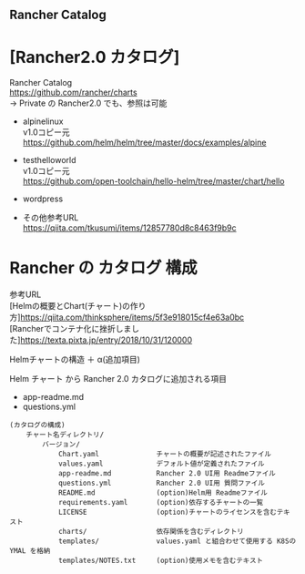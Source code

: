 ## Rancher Catalog

# [Rancher2.0 カタログ]

Rancher Catalog  
<https://github.com/rancher/charts>  
→ Private の Rancher2.0 でも、参照は可能

* alpinelinux  
v1.0コピー元  
<https://github.com/helm/helm/tree/master/docs/examples/alpine>

* testhelloworld  
v1.0コピー元  
<https://github.com/open-toolchain/hello-helm/tree/master/chart/hello>


* wordpress  


* その他参考URL  
<https://qiita.com/tkusumi/items/12857780d8c8463f9b9c>

# Rancher の カタログ 構成

参考URL  
[Helmの概要とChart(チャート)の作り方]<https://qiita.com/thinksphere/items/5f3e918015cf4e63a0bc>  
[Rancherでコンテナ化に挫折しました]<https://texta.pixta.jp/entry/2018/10/31/120000>

Helmチャートの構造 ＋ α(追加項目)

Helm チャート から Rancher 2.0 カタログに追加される項目  
* app-readme.md  
* questions.yml

``` ディレクトリ構造
(カタログの構成)
    チャート名ディレクトリ/
        バージョン/
            Chart.yaml              チャートの概要が記述されたファイル
            values.yaml             デフォルト値が定義されたファイル
            app-readme.md           Rancher 2.0 UI用 Readmeファイル
            questions.yml           Rancher 2.0 UI用 質問ファイル
            README.md               (option)Helm用 Readmeファイル
            requirements.yaml       (option)依存するチャートの一覧
            LICENSE                 (option)チャートのライセンスを含むテキスト
            charts/                 依存関係を含むディレクトリ
            templates/              values.yaml と組合わせて使用する K8SのYMAL を格納
            templates/NOTES.txt     (option)使用メモを含むテキスト
```
